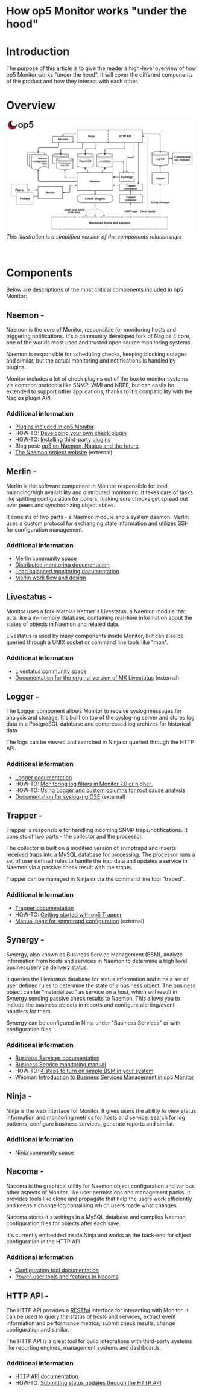 # How op5 Monitor works "under the hood"

# Introduction

The purpose of this article is to give the reader a high-level overview of how op5 Monitor works "under the hood".
It will cover the different components of the product and how they interact with each other.

# Overview

*![](attachments/16482360/17269437.png)
This illustration is a simplified version of the components relationships*

 

# Components

Below are descriptions of the most critical components included in op5 Monitor:

## Naemon -

Naemon is the core of Monitor, responsible for monitoring hosts and triggering notifications.
It's a community developed fork of Nagios 4 core, one of the worlds most used and trusted open source monitoring systems.

Naemon is responsible for scheduling checks, keeping blocking outages and similar,
but the actual monitoring and notifications is handled by plugins.

Monitor includes a lot of check plugins out of the box to monitor systems via common protocols like SNMP, WMI and NRPE,
but can easily be extended to support other applications, thanks to it's compatibility with the Nagios plugin API.

### Additional information

-   [Plugins included in op5 Monitor](.How_op5_Monitor_works_under_the_hood_v7.3.0)
-   HOW-TO: [Developing your own check plugin](.How_op5_Monitor_works_under_the_hood_v7.3.0)
-   HOW-TO: [Installing third-party plugins](https://kb.op5.com/display/HOWTOs/Installing+third-party+plugins)
-   Blog post: [op5 on Naemon, Nagios and the future](https://www.op5.com/blog/news/op5-naemon-nagios-future/)
-   [The Naemon project website](http://www.naemon.org/) (external)

## Merlin -

Merlin is the software component in Monitor responsible for load balancing/high availability and distributed monitoring.
It takes care of tasks like splitting configuration for pollers, making sure checks get spread out over peers and synchronizing object states. 

It consists of two parts - a Naemon module and a system daemon.
Merlin uses a custom protocol for exchanging state information and utilizes SSH for configuration management.

### Additional information

-   [Merlin community space](.How_op5_Monitor_works_under_the_hood_v7.3.0)
-   [Distributed monitoring documentation](.How_op5_Monitor_works_under_the_hood_v7.3.0)
-   [Load balanced monitoring documentation](.How_op5_Monitor_works_under_the_hood_v7.3.0)
-   [Merlin work flow and design](.How_op5_Monitor_works_under_the_hood_v7.3.0)

## Livestatus -

Monitor uses a fork Mathias Kettner's Livestatus, a Naemon module that acts like a in-memory database,
containing real-time information about the states of objects in Naemon and related data.

Livestatus is used by many components inside Monitor, but can also be queried through a UNIX socket or command line tools like "mon".

### Additional information

-   [Livestatus community space](.How_op5_Monitor_works_under_the_hood_v7.3.0)
-   [Documentation for the original version of MK Livestatus](https://mathias-kettner.de/checkmk_livestatus.html) (external)

## Logger -

The Logger component allows Monitor to receive syslog messages for analysis and storage.
It's built on top of the syslog-ng server and stores log data in a PostgreSQL database and compressed log archives for historical data.

The logs can be viewed and searched in Ninja or queried through the HTTP API.

### Additional information

-   [Logger documentation](.How_op5_Monitor_works_under_the_hood_v7.3.0)
-   HOW-TO: [Monitoring log filters in Monitor 7.0 or higher ](.How_op5_Monitor_works_under_the_hood_v7.3.0)
-   HOW-TO: [Using Logger and custom columns for root cause analysis](https://kb.op5.com/display/HOWTOs/Using+Logger+and+custom+columns+for+root+cause+analysis)
-   [Documentation for syslog-ng OSE](index) (external)

## Trapper -

Trapper is responsible for handling incoming SNMP traps/notifications.
It consists of two parts - the collector and the processor.

The collector is built on a modified version of snmptrapd and inserts received traps into a MySQL database for processing.
The processor runs a set of user defined rules to handle the trap data and updates a service in Naemon via a passive check result with the status.

Trapper can be managed in Ninja or via the command line tool "traped".

### Additional information

-   [Trapper documentation](op5_Trapper_Manual)
-   HOW-TO: [Getting started with op5 Trapper](https://kb.op5.com/display/HOWTOs/Getting+started+with+op5+Trapper)
-   [Manual page for snmptrapd configuration](http://www.net-snmp.org/docs/man/snmptrapd.conf.html) (external)

## Synergy -

Synergy, also known as Business Service Management (BSM),
analyze information from hosts and services in Naemon to determine a high level business/service delivery status.

It queries the Livestatus database for status information and runs a set of user defined rules to determine the state of a business object.
The business object can be "materialized" as service on a host, which will result in Synergy sending passive check results to Naemon.
This allows you to include the business objects in reports and configure alerting/event handlers for them. 

Synergy can be configured in Ninja under "Business Services" or with configuration files.

### Additional information

-   [Business Services documentation](.How_op5_Monitor_works_under_the_hood_v7.3.0)
-   [Business Service monitoring manual](.How_op5_Monitor_works_under_the_hood_v7.3.0)
-   HOW-TO: [4 steps to turn on simple BSM in your system](https://kb.op5.com/display/HOWTOs/4+steps+to+turn+on+simple+BSM+in+your+system)
-   Webinar: [Introduction to Business Services Management in op5 Monitor](https://youtu.be/w5l_URdQKUs)

## Ninja -

Ninja is the web interface for Monitor.
It gives users the ability to view status information and monitoring metrics for hosts and service,
search for log patterns, configure business services, generate reports and similar.

### Additional information

-   [Ninja community space](.How_op5_Monitor_works_under_the_hood_v7.3.0)

## Nacoma -

Nacoma is the graphical utility for Naemon object configuration and various other aspects of Monitor,
like user permissions and management packs.
It provides tools like clone and propagate that help the users work efficiently and keeps a change log containing which users made what changes.

Nacoma stores it's settings in a MySQL database and compiles Naemon configuration files for objects after each save.

It's currently embedded inside Ninja and works as the back-end for object configuration in the HTTP API.

### Additional information

-   [Configuration tool documentation](.How_op5_Monitor_works_under_the_hood_v7.3.0)
-   [Power-user tools and features in Nacoma](.How_op5_Monitor_works_under_the_hood_v7.3.0)

## HTTP API -

The HTTP API provides a [RESTful](https://en.wikipedia.org/wiki/Representational_state_transfer) interface for interacting with Monitor.
It can be used to query the status of hosts and services, extract event information and performance metrics, submit check results, change configuration and similar.

The HTTP API is a great tool for build integrations with third-party systems like reporting engines, management systems and dashboards.

### Additional information

-   [HTTP API documentation](.How_op5_Monitor_works_under_the_hood_v7.3.0)
-   HOW-TO: [Submitting status updates through the HTTP API](https://kb.op5.com/display/HOWTOs/Submitting+status+updates+through+the+HTTP+API)

 

 

